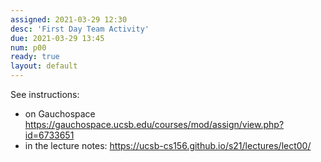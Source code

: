 ```yaml
---
assigned: 2021-03-29 12:30
desc: 'First Day Team Activity'
due: 2021-03-29 13:45
num: p00
ready: true
layout: default
---
```


See instructions:
* on Gauchospace <https://gauchospace.ucsb.edu/courses/mod/assign/view.php?id=6733651>
* in the lecture notes: <https://ucsb-cs156.github.io/s21/lectures/lect00/>
